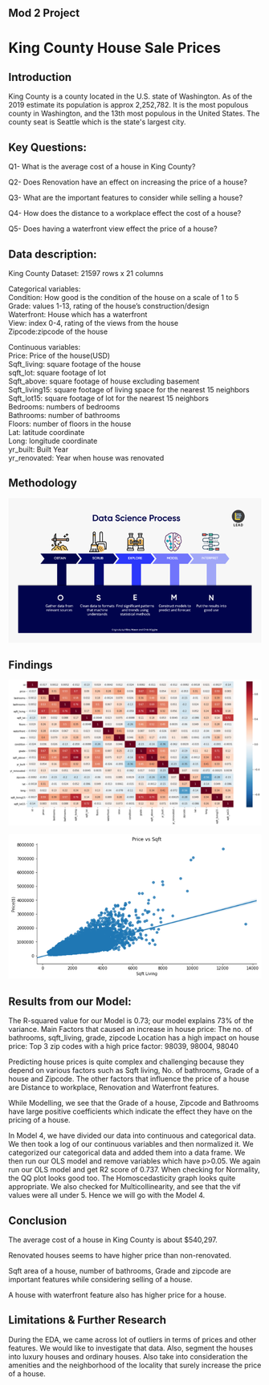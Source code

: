 
## Mod 2 Project
# King County House Sale Prices

## Introduction
King County is a county located in the U.S. state of Washington. As of the 2019 estimate its population is approx 2,252,782. It is the most populous county in Washington, and the 13th most populous in the United States. The county seat is Seattle which is the state's largest city.

## Key Questions:

Q1- What is the average cost of a house in King County?

Q2- Does Renovation have an effect on increasing the price of a house?

Q3- What are the important features to consider while selling a house?

Q4- How does the distance to a workplace effect the cost of a house?

Q5- Does having a waterfront view effect the price of a house?


## Data description:
King County Dataset: 21597 rows x 21 columns

Categorical variables:  
Condition: How good is the condition of the house on a scale of 1 to 5  
Grade: values 1-13, rating of the house’s construction/design  
Waterfront: House which has a waterfront   
View: index 0-4, rating of the views from the house  
Zipcode:zipcode of the house  

Continuous variables:  
Price: Price of the house(USD)  
Sqft_living: square footage of the house  
sqft_lot: square footage of lot  
Sqft_above: square footage of house excluding basement  
Sqft_living15: square footage of living space for the nearest 15 neighbors  
Sqft_lot15: square footage of lot for the nearest 15 neighbors  
Bedrooms: numbers of bedrooms  
Bathrooms: number of bathrooms  
Floors: number of floors in the house  
Lat: latitude coordinate  
Long: longitude coordinate  
yr_built: Built Year  
yr_renovated: Year when house was renovated  

## Methodology

![](data/OSEMN.png)

## Findings

![](data/Heatmap.png)

![](data/download.png)



## Results from our Model:

The  R-squared value for our Model is 0.73; our model explains 73% of the variance.
Main Factors that caused an increase in house price:
The no. of bathrooms, sqft_living, grade, zipcode
Location has a high impact on house price:
Top 3 zip codes with a high price factor: 98039, 98004, 98040

Predicting house prices is quite complex and challenging because they depend on various factors such as Sqft living, No. of bathrooms, Grade of a house and Zipcode. The other factors that influence the price of a house are Distance to workplace, Renovation and Waterfront features.

While Modelling, we see that the Grade of a house, Zipcode and Bathrooms have large positive coefficients which indicate the effect they have on the pricing of a house.

In Model 4, we have divided our data into continuous and categorical data. We then took a log of our continuous variables and then normalized it. We categorized our categorical data and added them into a data frame. We then run our OLS model and remove variables which have p>0.05. We again run our OLS model and get R2 score of 0.737. When checking for Normality, the QQ plot looks good too. The Homoscedasticity graph looks quite appropriate. We also checked for Multicollinearity, and see that the vif values were all under 5. Hence we will go with the Model 4.


## Conclusion
The average cost of a house in King County is about $540,297.  

Renovated houses seems to have higher price than non-renovated.  

Sqft area of a house, number of bathrooms, Grade and zipcode are important features while considering selling of a house.  

A house with waterfront feature also has higher price for a house.  

## Limitations & Further Research
During the EDA, we came across lot of outliers in terms of prices and other features. We would like to investigate that data. Also, segment the houses into luxury houses and ordinary houses. Also take into consideration the amenities and the neighborhood of the locality that surely increase the price of a house.






